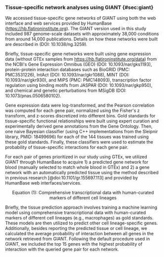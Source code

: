### Tissue-specific network analyses using GIANT {#sec:giant}

We accessed tissue-specific gene networks of GIANT using both the web interface and web services provided by HumanBase (https://hb.flatironinstitute.org).
The GIANT version used in this study included 987 genome-scale datasets with approximately 38,000 conditions from around 14,000 publications.
Details on how these networks were built are described in (DOI: 10.1038/ng.3259). 

Briefly, tissue-specific gene networks were built using gene expression data (without GTEx samples from https://hb.flatironinstitute.org/data) from the NCBI's Gene Expression Omnibus (GEO) (DOI: 10.1093/nar/gks1193), protein-protein interaction databases such as BioGRID (PMC: PMC3531226), IntAct (DOI: 10.1093/nar/gkr1088), MINT (DOI: 10.1093/nar/gkr930), and MIPS (PMC: PMC148093), transcription factor regulation using binding motifs from JASPAR (DOI: 10.1093/nar/gkp950), and chemical and genetic perturbations from MSigDB (DOI: 10.1073/pnas.0506580102). 

Gene expression data were log-transformed, and the Pearson correlation was computed for each gene pair, normalized using the Fisher's z transform, and z-scores discretized into different bins.
Gold standards for tissue-specific functional relationships were built using expert curation and experimentally derived gene annotations from the Gene Ontology.
Then, one naive Bayesian classifier (using C++ implementations from the Sleipnir library, PMID: 18499696) for each of the 144 tissues was trained using these gold standards.
Finally, these classifiers were used to estimate the probability of tissue-specific interactions for each gene pair.


For each pair of genes prioritized in our study using GTEx, we utilized GIANT through HumanBase to acquire 1) a predicted gene network for blood (manually selected to match whole blood in GTEx) and 2) a gene network with an automatically predicted tissue using the method described in previous research [@doi:10.1101/gr.155697.113] and provided by HumanBase web interfaces/services.

$$
\text{Equation (1): Comprehensive transcriptional data with human-curated markers of different cell lineages} 
$$

Briefly, the tissue prediction approach involves training a machine learning model using comprehensive transcriptional data with human-curated markers of different cell lineages (e.g., macrophages) as gold standards.
These models are then utilized to predict other cell lineage-specific genes.
Additionally, besides reporting the predicted tissue or cell lineage, we calculated the average probability of interaction between all genes in the network retrieved from GIANT.
Following the default procedure used in GIANT, we included the top 15 genes with the highest probability of interaction with the queried gene pair for each network.
